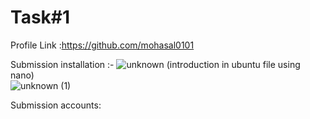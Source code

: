 # Task#1
Profile Link :https://github.com/mohasal0101

Submission installation :- 
![unknown](https://user-images.githubusercontent.com/108029724/175814655-eb0f9982-9553-4074-b298-dddc94d79006.png)
(introduction in ubuntu file using nano) <br>
![unknown (1)](https://user-images.githubusercontent.com/108029724/175813998-af90528e-3eb1-495e-92c4-a105617dd677.png)

Submission accounts:

